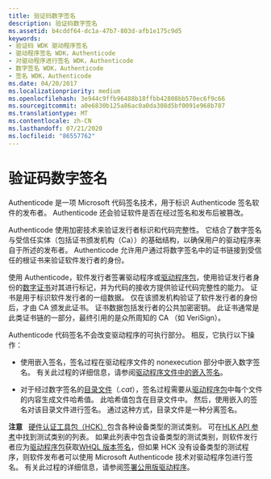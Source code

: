 ```yaml
---
title: 验证码数字签名
description: 验证码数字签名
ms.assetid: b4cddf64-dc1a-47b7-803d-afb1e175c9d5
keywords:
- 验证码 WDK 驱动程序签名
- 驱动程序签名 WDK，Authenticode
- 对驱动程序进行签名 WDK，Authenticode
- 数字签名 WDK，Authenticode
- 签名 WDK，Authenticode
ms.date: 04/20/2017
ms.localizationpriority: medium
ms.openlocfilehash: 3e944c9ffb96488b18ffbb42808bb570ec6f9c66
ms.sourcegitcommit: a0e6830b125a86ac0a0da308d5bf0091e968b787
ms.translationtype: MT
ms.contentlocale: zh-CN
ms.lasthandoff: 07/21/2020
ms.locfileid: "86557762"
---
```

# <a name="authenticode-digital-signatures"></a>验证码数字签名


Authenticode 是一项 Microsoft 代码签名技术，用于标识 Authenticode 签名软件的发布者。 Authenticode 还会验证软件是否在经过签名和发布后被篡改。

Authenticode 使用加密技术来验证发行者标识和代码完整性。 它结合了数字签名与受信任实体（包括证书颁发机构（Ca））的基础结构，以确保用户的驱动程序来自于所述的发布者。 Authenticode 允许用户通过将数字签名中的证书链接到受信任的根证书来验证软件发行者的身份。

使用 Authenticode，软件发行者签署驱动程序或[驱动程序包](driver-packages.md)，使用验证发行者身份的[数字证书](digital-certificates.md)对其进行标记，并为代码的接收方提供验证代码完整性的能力。 证书是用于标识软件发行者的一组数据。 仅在该颁发机构验证了软件发行者的身份后，才由 CA 颁发此证书。 证书数据包括发行者的公共加密密钥。 此证书通常是此类证书链的一部分，最终引用的是众所周知的 CA （如 VeriSign）。

Authenticode 代码签名不会改变驱动程序的可执行部分。 相反，它执行以下操作：

-   使用嵌入签名，签名过程在驱动程序文件的 nonexecution 部分中嵌入数字签名。 有关此过程的详细信息，请参阅[驱动程序文件中的嵌入签名](embedded-signatures-in-a-driver-file.md)。

-   对于经过数字签名的[目录文件](catalog-files.md)（*.cat*），签名过程需要从[驱动程序包](driver-packages.md)中每个文件的内容生成文件哈希值。 此哈希值包含在目录文件中。 然后，使用嵌入的签名对该目录文件进行签名。 通过这种方式，目录文件是一种分离签名。

**注意**   [硬件认证工具包（HCK）](https://go.microsoft.com/fwlink/p/?linkid=227016)包含各种设备类型的测试类别。 可在[HLK API 参考](https://docs.microsoft.com/windows-hardware/test/hlk/api/hlk-api-reference)中找到测试类别的列表。 如果此列表中包含设备类型的测试类别，则软件发行者应为[驱动程序包](driver-packages.md)获取[WHQL 版本签名](whql-release-signature.md)，但如果 HCK 没有设备类型的测试程序，则软件发布者可以使用 Microsoft Authenticode 技术对驱动程序包进行签名。 有关此过程的详细信息，请参阅[签署公用版驱动程序](signing-drivers-for-public-release--windows-vista-and-later-.md)。

 

 

 





